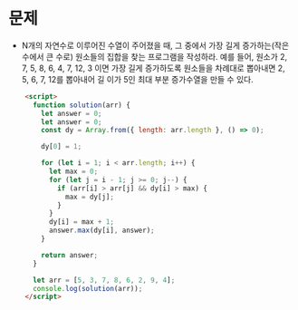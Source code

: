# 문제
- N개의 자연수로 이루어진 수열이 주어졌을 때, 그 중에서 가장 길게 증가하는(작은 수에서 큰 수로) 원소들의 집합을 찾는 프로그램을 작성하라. 예를 들어, 원소가 2, 7, 5, 8, 6, 4, 7, 12, 3 이면 가장 길게 증가하도록 원소들을 차례대로 뽑아내면 2, 5, 6, 7, 12를 뽑아내어 길 이가 5인 최대 부분 증가수열을 만들 수 있다.


```html
    <script>
      function solution(arr) {
        let answer = 0;
        let answer = 0;
        const dy = Array.from({ length: arr.length }, () => 0);

        dy[0] = 1;

        for (let i = 1; i < arr.length; i++) {
          let max = 0;
          for (let j = i - 1; j >= 0; j--) {
            if (arr[i] > arr[j] && dy[i] > max) {
              max = dy[j];
            }
          }
          dy[i] = max + 1;
          answer.max(dy[i], answer);
        }

        return answer;
      }

      let arr = [5, 3, 7, 8, 6, 2, 9, 4];
      console.log(solution(arr));
    </script>
```
